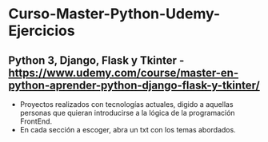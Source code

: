 # Curso-Master-Python-Udemy-Ejercicios
## Python 3, Django, Flask y Tkinter - https://www.udemy.com/course/master-en-python-aprender-python-django-flask-y-tkinter/

- Proyectos realizados con tecnologías actuales, digido a aquellas personas que quieran introducirse a la lógica de la programación FrontEnd.
- En cada sección a escoger, abra un txt con los temas abordados.